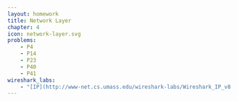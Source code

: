 ```yaml
---
layout: homework
title: Network Layer
chapter: 4
icon: network-layer.svg
problems:
    - P4
    - P14
    - P23
    - P40
    - P41
wireshark_labs:
    - "[IP](http://www-net.cs.umass.edu/wireshark-labs/Wireshark_IP_v8.0.pdf){:target=\"_blank\"}"
---
```


